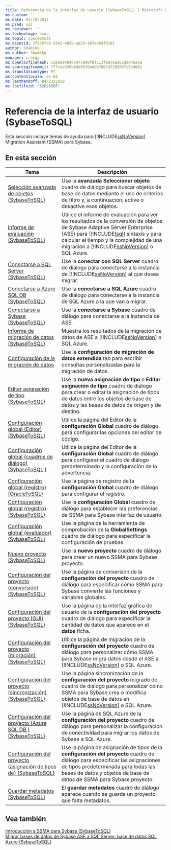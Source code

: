 ```yaml
---
title: Referencia de la interfaz de usuario (SybaseToSQL) | Microsoft Docs
ms.custom: ''
ms.date: 01/19/2017
ms.prod: sql
ms.reviewer: ''
ms.technology: ssma
ms.topic: conceptual
ms.assetid: 3f8c07a6-5542-495b-ad29-487ed64f0101
author: Shamikg
ms.author: Shamikg
manager: craigg
ms.openlocfilehash: c2b8e9404b447c098fb4513fe0cea261da04626a
ms.sourcegitcommit: f7fced330b64d6616aeb8766747295807c92dd41
ms.translationtype: MT
ms.contentlocale: es-ES
ms.lasthandoff: 04/23/2019
ms.locfileid: "62626565"
---
```

# <a name="user-interface-reference-sybasetosql"></a>Referencia de la interfaz de usuario (SybaseToSQL)
Esta sección incluye temas de ayuda para [!INCLUDE[ssNoVersion](../../includes/ssnoversion-md.md)] Migration Assistant (SSMA) para Sybase.  
  
## <a name="in-this-section"></a>En esta sección  
  
|Tema|Descripción|  
|---------|---------------|  
|[Selección avanzada de objetos &#40;SybaseToSQL&#41;](../../ssma/sybase/advanced-object-selection-sybasetosql.md)|Use la **avanzada Seleccionar objeto** cuadro de diálogo para buscar objetos de base de datos mediante el uso de criterios de filtro y, a continuación, active o desactive esos objetos.|  
|[Informe de evaluación &#40;SybaseToSQL&#41;](../../ssma/sybase/assessment-report-sybasetosql.md)|Utilice el informe de evaluación para ver los resultados de la conversión de objetos de Sybase Adaptive Server Enterprise (ASE) para [!INCLUDE[tsql](../../includes/tsql-md.md)] sintaxis y para calcular el tiempo y la complejidad de una migración a [!INCLUDE[ssNoVersion](../../includes/ssnoversion-md.md)] o SQL Azure.|  
|[Conectarse a SQL Server &#40;SybaseToSQL&#41;](../../ssma/sybase/connect-to-sql-server-sybasetosql.md)|Use la **conectar con SQL Server** cuadro de diálogo para conectarse a la instancia de [!INCLUDE[ssNoVersion](../../includes/ssnoversion-md.md)] al que desea migrar.|  
|[Conectarse a Azure SQL DB &#40;SybaseToSQL&#41;](../../ssma/sybase/connect-to-azure-sql-db-sybasetosql.md)|Use la **conectarse a SQL Azure** cuadro de diálogo para conectarse a la instancia de SQL Azure a la que van a migrar.|  
|[Conectarse a Sybase &#40;SybaseToSQL&#41;](../../ssma/sybase/connect-to-sybase-sybasetosql.md)|Use la **conectarse a Sybase** cuadro de diálogo para conectarse a la instancia de ASE.|  
|[Informe de migración de datos &#40;SybaseToSQL&#41;](../../ssma/sybase/data-migration-report-sybasetosql.md)|Muestra los resultados de la migración de datos de ASE a [!INCLUDE[ssNoVersion](../../includes/ssnoversion-md.md)] o SQL Azure.|  
|[Configuración de la migración de datos](data-migration-settings-sybasetosql.md)|Use la **configuración de migración de datos extendida** tab para escribir consultas personalizadas para la migración de datos.|  
|[Editar asignación de tipo &#40;SybaseToSQL&#41;](../../ssma/sybase/edit-type-mapping-sybasetosql.md)|Use la **nueva asignación de tipo** o **Editar asignación de tipo** cuadro de diálogo para crear o editar la asignación de tipos de datos entre los objetos de base de datos y las bases de datos de origen y de destino.|  
|[Configuración global &#40;Editor&#41; &#40;SybaseToSQL&#41;](../../ssma/sybase/global-settings-editor-sybasetosql.md)|Utilice la página del Editor de la **configuración Global** cuadro de diálogo para configurar las opciones del editor de código.|  
|[Configuración global &#40;cuadros de diálogo&#41;&#40;SybaseToSQL  &#41;](../../ssma/sybase/global-settings-dialogs-sybasetosql.md)|Utilice la página del Editor de la **configuración Global** cuadro de diálogo para configurar el cuadro de diálogo predeterminado y la configuración de la advertencia.|  
|[Configuración global &#40;registro&#41; &#40;OracleToSQL&#41;](../../ssma/oracle/global-settings-logging-oracletosql.md)|Use la página de registro de la **configuración Global** cuadro de diálogo para configurar el registro.|  
|[Configuración global &#40;registro&#41; &#40;SybaseToSQL&#41;](../../ssma/sybase/global-settings-logging-sybasetosql.md)|Use la **configuración Global** cuadro de diálogo para establecer las preferencias de SSMA para Sybase interfaz de usuario.|  
|[Configuración global &#40;evaluador&#41; &#40;SybaseToSQL&#41;](../../ssma/sybase/global-settings-tester-sybasetosql.md)|Use la página de la herramienta de comprobación de la **GlobalSettings** cuadro de diálogo para especificar la configuración de pruebas.|  
|[Nuevo proyecto &#40;SybaseToSQL&#41;](../../ssma/sybase/new-project-sybasetosql.md)|Use la **nuevo proyecto** cuadro de diálogo para crear un nuevo SSMA para Sybase proyecto.|  
|[Configuración del proyecto &#40;conversión&#41; &#40;SybaseToSQL&#41;](../../ssma/sybase/project-settings-conversion-sybasetosql.md)|Use la página de conversión de la **configuración del proyecto** cuadro de diálogo para especificar cómo SSMA para Sybase convierte las funciones y variables globales.|  
|[Configuración del proyecto &#40;GUI&#41; &#40;SybaseToSQL&#41;](../../ssma/sybase/project-settings-gui-sybasetosql.md)|Use la página de la interfaz gráfica de usuario de la **configuración del proyecto** cuadro de diálogo para especificar la cantidad de datos que aparece en el **datos** ficha.|  
|[Configuración del proyecto &#40;migración&#41; &#40;SybaseToSQL&#41;](../../ssma/sybase/project-settings-migration-sybasetosql.md)|Utilice la página de migración de la **configuración del proyecto** cuadro de diálogo para personalizar cómo SSMA para Sybase migra datos desde el ASE a [!INCLUDE[ssNoVersion](../../includes/ssnoversion-md.md)] o SQL Azure.|  
|[Configuración del proyecto &#40;sincronización&#41; &#40;SybaseToSQL&#41;](../../ssma/sybase/project-settings-synchronization-sybasetosql.md)|Use la página sincronización de la **configuración del proyecto** migrado de cuadro de diálogo para personalizar cómo SSMA para Sybase crea o modifica objetos de base de datos en [!INCLUDE[ssNoVersion](../../includes/ssnoversion-md.md)] o SQL Azure.|  
|[Configuración del proyecto &#40;Azure SQL DB &#41; &#40;SybaseToSQL&#41;](../../ssma/sybase/project-settings-azure-sql-db-sybasetosql.md)|Use la página de SQL Azure de la **configuración del proyecto** cuadro de diálogo para personalizar la configuración de conectividad para migrar los datos de Sybase a SQL Azure.|  
|[Configuración del proyecto &#40;asignación de tipos de&#41; &#40;SybaseToSQL&#41;](../../ssma/sybase/project-settings-type-mapping-sybasetosql.md)|Use la página de asignación de tipos de la **configuración del proyecto** cuadro de diálogo para especificar las asignaciones de tipos predeterminada para todas las bases de datos y objetos de base de datos de SSMA para Sybase proyecto.|  
|[Guardar metadatos &#40;SybaseToSQL&#41;](../../ssma/sybase/save-metadata-sybasetosql.md)|El **guardar metadatos** cuadro de diálogo aparece cuando se guarda un proyecto que falta metadatos.|  
  
## <a name="see-also"></a>Vea también  
[Introducción a SSMA para Sybase &#40;SybaseToSQL&#41;](../../ssma/sybase/getting-started-with-ssma-for-sybase-sybasetosql.md)  
[Migrar bases de datos de Sybase ASE a SQL Server: base de datos SQL Azure &#40;SybaseToSQL&#41;](../../ssma/sybase/migrating-sybase-ase-databases-to-sql-server-azure-sql-db-sybasetosql.md)  
  
